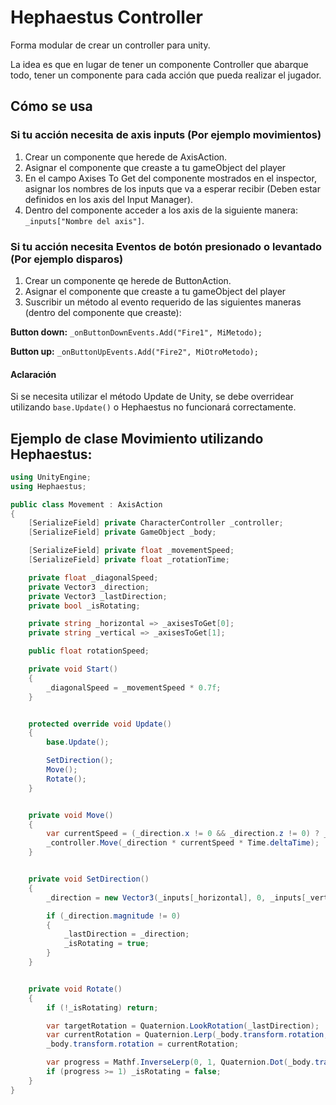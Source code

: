 # Hephaestus Controller

Forma modular de crear un controller para unity.

La idea es que en lugar de tener un componente Controller que abarque todo, tener un componente para cada acción que pueda realizar el jugador. 

## Cómo se usa

### Si tu acción necesita de axis inputs (Por ejemplo movimientos)

1. Crear un componente que herede de AxisAction.
2. Asignar el componente que creaste a tu gameObject del player
3. En el campo Axises To Get  del componente mostrados en el inspector, asignar los nombres de los inputs que va a esperar recibir (Deben estar definidos en los axis del Input Manager).
4. Dentro del componente acceder a los axis de la siguiente manera: `_inputs["Nombre del axis"]`.

### Si tu acción necesita Eventos de botón presionado o levantado (Por ejemplo disparos)

1. Crear un componente qe herede de ButtonAction.
2. Asignar el componente que creaste a tu gameObject del player
3. Suscribir un método al evento requerido de las siguientes maneras (dentro del componente que creaste):

**Button down:** `_onButtonDownEvents.Add("Fire1", MiMetodo);`

**Button up:** `_onButtonUpEvents.Add("Fire2", MiOtroMetodo);`

#### Aclaración

Si se necesita utilizar el método Update de Unity, se debe overridear utilizando `base.Update()` o Hephaestus no funcionará correctamente.


## Ejemplo de clase Movimiento utilizando Hephaestus:

```cs
using UnityEngine;
using Hephaestus;

public class Movement : AxisAction
{
    [SerializeField] private CharacterController _controller;
    [SerializeField] private GameObject _body;

    [SerializeField] private float _movementSpeed;
    [SerializeField] private float _rotationTime;

    private float _diagonalSpeed;
    private Vector3 _direction;
    private Vector3 _lastDirection;
    private bool _isRotating;

    private string _horizontal => _axisesToGet[0];
    private string _vertical => _axisesToGet[1];

    public float rotationSpeed; 

    private void Start()
    {
        _diagonalSpeed = _movementSpeed * 0.7f;
    }


    protected override void Update()
    {
        base.Update();

        SetDirection();
        Move();
        Rotate();
    }


    private void Move()
    {
        var currentSpeed = (_direction.x != 0 && _direction.z != 0) ? _diagonalSpeed : _movementSpeed; 
        _controller.Move(_direction * currentSpeed * Time.deltaTime);
    }


    private void SetDirection()
    {
        _direction = new Vector3(_inputs[_horizontal], 0, _inputs[_vertical]).normalized;

        if (_direction.magnitude != 0)
        {
            _lastDirection = _direction;
            _isRotating = true;
        }
    }


    private void Rotate()
    {
        if (!_isRotating) return;

        var targetRotation = Quaternion.LookRotation(_lastDirection);
        var currentRotation = Quaternion.Lerp(_body.transform.rotation, targetRotation, Time.deltaTime * rotationSpeed);
        _body.transform.rotation = currentRotation;

        var progress = Mathf.InverseLerp(0, 1, Quaternion.Dot(_body.transform.rotation, targetRotation));
        if (progress >= 1) _isRotating = false;
    }
}
```
